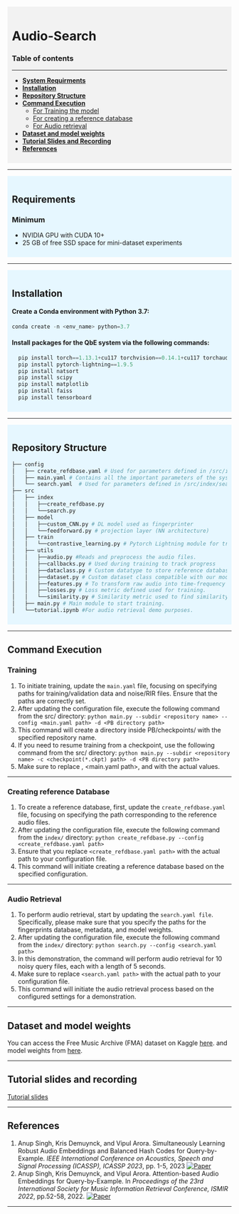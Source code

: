 <div style="background-color: #f2f2f2; padding: 10px;">

  # Audio-Search

### Table of contents 
----------------------------------------------------------------------
* [**System Requirments**](#requirements)
* [**Installation**](#installation)
* [**Repository Structure**](#repository-structure)
* [**Command Execution**](#command-execution)
    * [For Training the model](#training)
    * [For creating a reference database](#creating-reference-database)
    * [For Audio retrieval](#audio-retrieval)
* [**Dataset and model weights**](#dataset-and-model-weights)
* [**Tutorial Slides and Recording**](#tutorial-slides-and-recording) 
* [**References**](#references)
</div>

---------------------------------------------------------------------------------------------------------------------------
<div style="background-color: #e6f7ff; padding: 10px;">

## Requirements
### Minimum
* NVIDIA GPU with CUDA 10+
* 25 GB of free SSD space for mini-dataset experiments
</div>


--------------------------------------------------------------------------------------------------------------------------
<div style="background-color: #e6f7ff; padding: 10px;">

## Installation

#### Create a Conda environment with Python 3.7:
   ```python
   conda create -n <env_name> python=3.7
```
#### Install packages for the QbE system via the following commands:
 ```python
   pip install torch==1.13.1+cu117 torchvision==0.14.1+cu117 torchaudio==0.13.1 --extra-index-url https://download.pytorch.org/whl/cu117
   pip install pytorch-lightning==1.9.5
   pip install natsort
   pip install scipy
   pip install matplotlib 
   pip install faiss
   pip install tensorboard
  ```
</div>

------------------------------------------------------------------------------------------------------------------------------------
<div style="background-color: #e6f7ff; padding: 10px;">

## Repository Structure

```python
├── config
│   ├── create_refdbase.yaml # Used for parameters defined in /src/index/create_refdbase.
│   ├── main.yaml # Contains all the important parameters of the system and is used for parameters defined in main.py. 
│   └── search.yaml  # Used for parameters defined in /src/index/search.py.
├── src
│   ├── index
│   │   ├──create_refdbase.py
│   │   └──search.py
│   ├── model
│   │   ├──custom_CNN.py # DL model used as fingerprinter
│   │   └──feedforward.py # projection layer (NN architecture)
│   ├── train
│   │   └──contrastive_learning.py # Pytorch Lightning module for training the model.
│   ├── utils
│   │   ├──audio.py #Reads and preprocess the audio files.
│   │   ├──callbacks.py # Used during training to track progress
│   │   ├──dataclass.py # Custom datatype to store reference database. Helps in fast appending to numpy array.
│   │   ├──dataset.py # Custom dataset class compatible with our model training.
│   │   ├──features.py # To transform raw audio into time-frequency representation.
│   │   ├──losses.py # Loss metric defined used for training.
│   │   └──similarity.py # Similarity metric used to find similarity between embeddings during training.
│   ├── main.py # Main module to start training.
│   └──tutorial.ipynb #For audio retrieval demo purposes.
```
</div>


--------------------------------------------------------------------------------------------
## Command Execution 
### Training
1. To initiate training, update the `main.yaml` file, focusing on specifying paths for training/validation data and noise/RIR files. Ensure that the paths are correctly set.
2. After updating the configuration file, execute the following command from the src/ directory: `python main.py --subdir <repository name> --config <main.yaml
   path> -d <PB directory path>`
3. This command will create a directory inside PB/checkpoints/ with the specified repository name.
4. If you need to resume training from a checkpoint, use the following command from the src/ directory: `python main.py --subdir <repository name> -c <checkpoint(*.ckpt)
   path> -d <PB directory path>`
5. Make sure to replace <repository name>, <main.yaml path>, and <PB directory path> with the actual values. 
---------------------------------------------------------------------------------------------------------------------
### Creating reference Database
1. To create a reference database, first, update the `create_refdbase.yaml` file, focusing on specifying the path corresponding to the reference audio files.
2. After updating the configuration file, execute the following command from the `index/` directory: `python create_refdbase.py --config <create_refdbase.yaml path>`
3. Ensure that you replace `<create_refdbase.yaml path>` with the actual path to your configuration file.
4. This command will initiate creating a reference database based on the specified configuration.
--------------------------------------------------------------------------------------------------------------------
### Audio Retrieval
1. To perform audio retrieval, start by updating the `search.yaml file`. Specifically, please make sure that you specify the paths for the fingerprints database, metadata, and model weights.
2. After updating the configuration file, execute the following command from the `index/` directory: `python search.py --config <search.yaml path>`
3. In this demonstration, the command will perform audio retrieval for 10 noisy query files, each with a length of 5 seconds.
4. Make sure to replace `<search.yaml path>` with the actual path to your configuration file.
5. This command will initiate the audio retrieval process based on the configured settings for a demonstration.
   
------------------------------------------------------------------------------------------------------------------------------
## Dataset and model weights
You can access the Free Music Archive (FMA) dataset on Kaggle [here](https://www.kaggle.com/datasets/imsparsh/fma-free-music-archive-small-medium?select=fma_medium).
and model weights from [here](https://drive.google.com/file/d/17pUMR2n8tQlXH6jFBZkownzR-3t6JSNE/view?usp=drive_link). 

-----------------------------------------------------------------------------------------------------------------------------------------------------------
## Tutorial slides and recording
[Tutorial slides](https://docs.google.com/presentation/d/1tR92Cq3baK_xeE2Uj1s1IPlYlRcN5xMv_spFGcgH8Ys/edit#slide=id.p)

-------------------------------------------------------------------------------------------------------------------------------------------------------------------------------------
## References

1. Anup Singh, Kris Demuynck, and Vipul Arora. Simultaneously Learning Robust Audio Embeddings and Balanced Hash Codes for Query-by-Example. *IEEE International Conference on Acoustics, Speech and Signal Processing (ICASSP), ICASSP 2023*, pp. 1-5, 2023 [![Paper](https://img.shields.io/badge/Paper-IEEE-informational?style=flat&logo=ieee&logoColor=white)](https://ieeexplore.ieee.org/abstract/document/10096103)
2.  Anup Singh, Kris Demuynck, and Vipul Arora. Attention-based Audio Embeddings for Query-by-Example. In *Proceedings of the 23rd International Society for Music Information Retrieval Conference, ISMIR 2022*,  pp.52-58, 2022.
  [![Paper](https://img.shields.io/badge/Paper-ISMIR%202022-informational?style=flat&logoColor=white)](https://archives.ismir.net/ismir2022/paper/000005.pdf)

------------------------------------------------------------------------------------------------------------------------------------------------------------------------------
